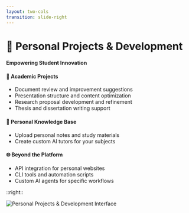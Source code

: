 ```yaml
---
layout: two-cols
transition: slide-right
---
```


<ThemeToggle />

# <span class="slide-title">🚀 Personal Projects & Development</span>

<div class="pr-6">
  <h4 class="montserrat-paragraph text-sm font-bold text-purple-700 dark:text-purple-200 mb-3">
    Empowering Student Innovation
  </h4>
  
  <!-- Academic Projects -->
  <div class="mb-3">
    <h4 class="montserrat-paragraph text-xs font-semibold text-blue-700 dark:text-blue-200 mb-1 flex items-center gap-1">
      <span class="text-blue-500">📝</span> Academic Projects
    </h4>
    <ul class="space-y-1 text-xs">
      <li class="flex items-start gap-2">
        <span class="w-1 h-1 bg-green-500 rounded-full flex-shrink-0 mt-2"></span>
        <span class="montserrat-paragraph text-gray-700 dark:text-gray-300">Document review and improvement suggestions</span>
      </li>
      <li class="flex items-start gap-2">
        <span class="w-1 h-1 bg-green-500 rounded-full flex-shrink-0 mt-2"></span>
        <span class="montserrat-paragraph text-gray-700 dark:text-gray-300">Presentation structure and content optimization</span>
      </li>
      <li class="flex items-start gap-2">
        <span class="w-1 h-1 bg-green-500 rounded-full flex-shrink-0 mt-2"></span>
        <span class="montserrat-paragraph text-gray-700 dark:text-gray-300">Research proposal development and refinement</span>
      </li>
      <li class="flex items-start gap-2">
        <span class="w-1 h-1 bg-green-500 rounded-full flex-shrink-0 mt-2"></span>
        <span class="montserrat-paragraph text-gray-700 dark:text-gray-300">Thesis and dissertation writing support</span>
      </li>
    </ul>
  </div>

  <!-- Personal Knowledge Base -->
  <div class="mb-3">
    <h4 class="montserrat-paragraph text-xs font-semibold text-green-700 dark:text-green-200 mb-1 flex items-center gap-1">
      <span class="text-green-500">🧠</span> Personal Knowledge Base
    </h4>
    <ul class="space-y-1 text-xs">
      <li class="flex items-start gap-2">
        <span class="w-1 h-1 bg-green-500 rounded-full flex-shrink-0 mt-2"></span>
        <span class="montserrat-paragraph text-gray-700 dark:text-gray-300">Upload personal notes and study materials</span>
      </li>
      <li class="flex items-start gap-2">
        <span class="w-1 h-1 bg-green-500 rounded-full flex-shrink-0 mt-2"></span>
        <span class="montserrat-paragraph text-gray-700 dark:text-gray-300">Create custom AI tutors for your subjects</span>
      </li>
      <!-- <li class="flex items-start gap-2">
        <span class="w-1 h-1 bg-green-500 rounded-full flex-shrink-0 mt-1"></span>
        <span class="montserrat-paragraph">Cross-reference concepts across documents</span>
      </li> -->
    </ul>
  </div>

  <!-- Beyond the Platform -->
  <div>
    <h4 class="montserrat-paragraph text-xs font-semibold text-orange-700 dark:text-orange-200 mb-1 flex items-center gap-1">
      <span class="text-orange-500">🌐</span> Beyond the Platform
    </h4>
    <ul class="space-y-1 text-xs">
      <li class="flex items-start gap-2">
        <span class="w-1 h-1 bg-green-500 rounded-full flex-shrink-0 mt-2"></span>
        <span class="montserrat-paragraph text-gray-700 dark:text-gray-300">API integration for personal websites</span>
      </li>
      <li class="flex items-start gap-2">
        <span class="w-1 h-1 bg-green-500 rounded-full flex-shrink-0 mt-2"></span>
        <span class="montserrat-paragraph text-gray-700 dark:text-gray-300">CLI tools and automation scripts</span>
      </li>
      <li class="flex items-start gap-2">
        <span class="w-1 h-1 bg-green-500 rounded-full flex-shrink-0 mt-2"></span>
        <span class="montserrat-paragraph text-gray-700 dark:text-gray-300">Custom AI agents for specific workflows</span>
      </li>
    </ul>
  </div>
</div>

::right::

<!-- Personal Projects & Development Screenshot -->
<div class="pl-6 mt-6">
  <div class="h-full flex items-center justify-center">
    <img src="/images/api_request_builder.png" alt="Personal Projects & Development Interface" class="w-full max-w-lg rounded-lg shadow-lg" />
  </div>
</div>

<!--
Personal Projects & Development use cases slide:
- Academic projects for document improvement and research proposals
- Personal knowledge base for custom learning and note organization
- Beyond platform usage with APIs, CLI tools, and custom agents
-->